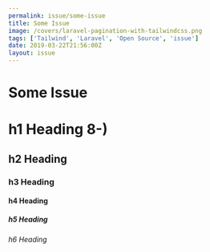 ```yaml
---
permalink: issue/some-issue
title: Some Issue
image: /covers/laravel-pagination-with-tailwindcss.png
tags: ['Tailwind', 'Laravel', 'Open Source', 'issue']
date: 2019-03-22T21:56:00Z
layout: issue
---
```

# Some Issue


# h1 Heading 8-)
## h2 Heading
### h3 Heading
#### h4 Heading
##### h5 Heading
###### h6 Heading



<GithubButton url="https://github.com/lorisleiva/tailwindcss-plugins/tree/master/pagination" title="Pagination plugin on GitHub"></GithubButton>